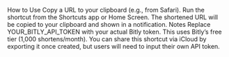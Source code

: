 How to Use
Copy a URL to your clipboard (e.g., from Safari).
Run the shortcut from the Shortcuts app or Home Screen.
The shortened URL will be copied to your clipboard and shown in a notification.
Notes
Replace YOUR_BITLY_API_TOKEN with your actual Bitly token.
This uses Bitly’s free tier (1,000 shortens/month).
You can share this shortcut via iCloud by exporting it once created, but users will need to input their own API token.
